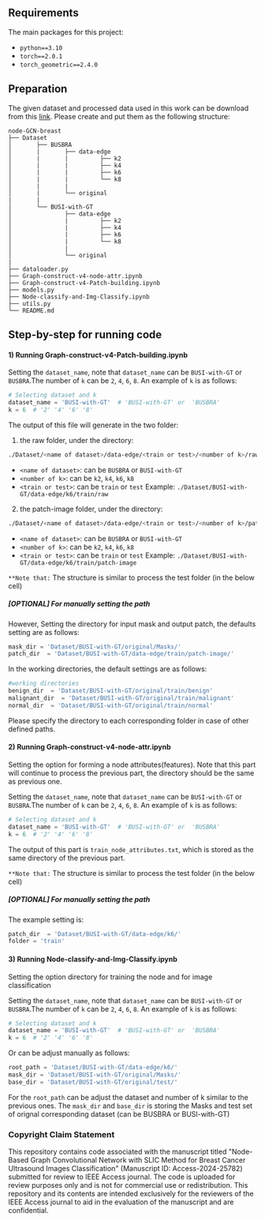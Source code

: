 ## Requirements
The main packages for this project:
* `python==3.10`
* `torch==2.0.1`
* `torch_geometric==2.4.0`

## Preparation

The given dataset and processed data used in this work can be download from this [link](https://drive.google.com/drive/folders/1EsCotSBWpPonaduHS5Rya10YO4EXv8dT?usp=sharing). Please create and put them as the following structure:

```
node-GCN-breast
├── Dataset
│       ├── BUSBRA
│       |       ├── data-edge
│       |       |         ├── k2
│       |       |         ├── k4
│       |       |         ├── k6
│       |       |         └── k8
│       |       | 
│       |       └── original
|       |
│       └── BUSI-with-GT
│               ├── data-edge
│               |         ├── k2
│               |         ├── k4
│               |         ├── k6
│               |         └── k8
│               | 
│               └── original
|                 
├── dataloader.py
├── Graph-construct-v4-node-attr.ipynb
├── Graph-construct-v4-Patch-building.ipynb
├── models.py
├── Node-classify-and-Img-Classify.ipynb
├── utils.py
└── README.md

```


## Step-by-step for running code
#### 1) Running Graph-construct-v4-Patch-building.ipynb



Setting the `dataset_name`, note that `dataset_name` can be `BUSI-with-GT` or `BUSBRA`.The number of `k` can be `2`, `4`, `6`, `8`. An example of `k` is as follows:
```python
# Selecting dataset and k
dataset_name = 'BUSI-with-GT'  # 'BUSI-with-GT' or  'BUSBRA' 
k = 6  # '2' '4' '6' '8'
```

The output of this file will generate in the two folder:
1. the raw folder, under the directory: 
```bash
./Dataset/<name of dataset>/data-edge/<train or test>/<number of k>/raw
```
* `<name of dataset>`: can be `BUSBRA` or `BUSI-with-GT`
* `<number of k>`: can be `k2`, `k4`, `k6`, `k8`
* `<train or test>`: can be `train` or `test`
Example: `./Dataset/BUSI-with-GT/data-edge/k6/train/raw`

2. the patch-image folder, under the directory: 
```bash
./Dataset/<name of dataset>/data-edge/<train or test>/<number of k>/patch-image
```
* `<name of dataset>`: can be `BUSBRA` or `BUSI-with-GT`
* `<number of k>`: can be `k2`, `k4`, `k6`, `k8`
* `<train or test>`: can be `train` or `test`
Example: `./Dataset/BUSI-with-GT/data-edge/k6/train/patch-image`

`**Note that:` The structure is similar to process the test folder (in the below cell)

##### [OPTIONAL] For manually setting the path

However, Setting the directory for input mask and output patch, the defaults setting are as follows:
```python
mask_dir = 'Dataset/BUSI-with-GT/original/Masks/'
patch_dir  = 'Dataset/BUSI-with-GT/data-edge/train/patch-image/'
```

In the working directories, the default settings are as follows:

```python
#working directories
benign_dir  = 'Dataset/BUSI-with-GT/original/train/benign'
malignant_dir  = 'Dataset/BUSI-with-GT/original/train/malignant'
normal_dir  = 'Dataset/BUSI-with-GT/original/train/normal'
```
Please specify the directory to each corresponding folder in case of other defined paths.




#### 2) Running Graph-construct-v4-node-attr.ipynb

Setting the option for forming a node attributes(features). Note that this part will continue to process the previous part, the directory should be the same as previous one. 


Setting the `dataset_name`, note that `dataset_name` can be `BUSI-with-GT` or `BUSBRA`.The number of `k` can be `2`, `4`, `6`, `8`. An example of `k` is as follows:
```python
# Selecting dataset and k
dataset_name = 'BUSI-with-GT'  # 'BUSI-with-GT' or  'BUSBRA' 
k = 6  # '2' '4' '6' '8'
```



The output of this part is `train_node_attributes.txt`, which is stored as the same directory of the previous part.

`**Note that:` The structure is similar to process the test folder (in the below cell)

##### [OPTIONAL] For manually setting the path
The example setting is:
```python
patch_dir  = 'Dataset/BUSI-with-GT/data-edge/k6/'
folder = 'train'
```

#### 3) Running Node-classify-and-Img-Classify.ipynb

Setting the option directory for training the node and for image classification

Setting the `dataset_name`, note that `dataset_name` can be `BUSI-with-GT` or `BUSBRA`.The number of `k` can be `2`, `4`, `6`, `8`. An example of `k` is as follows:
```python
# Selecting dataset and k
dataset_name = 'BUSI-with-GT'  # 'BUSI-with-GT' or  'BUSBRA' 
k = 6  # '2' '4' '6' '8'
```

Or can be adjust manually as follows:

```python
root_path = 'Dataset/BUSI-with-GT/data-edge/k6/'
mask_dir = 'Dataset/BUSI-with-GT/original/Masks/'
base_dir = 'Dataset/BUSI-with-GT/original/test/'
```

For the `root_path` can be adjust the dataset and number of k similar to the previous ones. The `mask_dir` and `base_dir` is storing the Masks and test set of orignal corresponding dataset (can be BUSBRA or BUSI-with-GT)


### Copyright Claim Statement

This repository contains code associated with the manuscript titled "Node-Based Graph Convolutional Network with SLIC Method for Breast Cancer Ultrasound Images Classification" (Manuscript ID: Access-2024-25782) submitted for review to IEEE Access journal. The code is uploaded for review purposes only and is not for commercial use or redistribution. This repository and its contents are intended exclusively for the reviewers of the IEEE Access journal to aid in the evaluation of the manuscript and are confidential.
